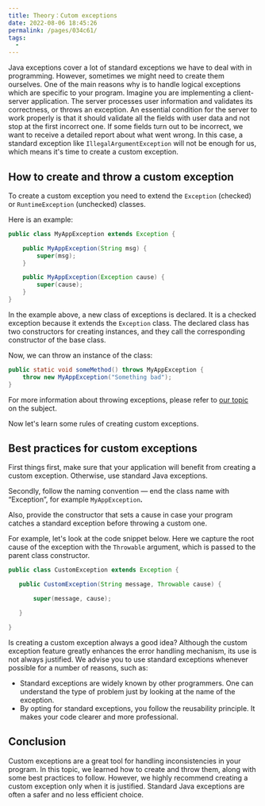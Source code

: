 ```yaml
---
title: Theory：Cutom exceptions
date: 2022-08-06 18:45:26
permalink: /pages/034c61/
tags:
  - 
---
```

Java exceptions cover a lot of standard exceptions we have to deal with in programming. However, sometimes we might need to create them ourselves. One of the main reasons why is to handle logical exceptions which are specific to your program. Imagine you are implementing a client-server application. The server processes user information and validates its correctness, or throws an exception. An essential condition for the server to work properly is that it should validate all the fields with user data and not stop at the first incorrect one. If some fields turn out to be incorrect, we want to receive a detailed report about what went wrong. In this case, a standard exception like `IllegalArgumentException` will not be enough for us, which means it's time to create a custom exception.

## How to create and throw a custom exception

To create a custom exception you need to extend the `Exception` (checked) or `RuntimeException` (unchecked) classes.

Here is an example:

```java
public class MyAppException extends Exception {

    public MyAppException(String msg) {
        super(msg);
    }

    public MyAppException(Exception cause) {
        super(cause);
    }
}
```

In the example above, a new class of exceptions is declared. It is a checked exception because it extends the `Exception` class. The declared class has two constructors for creating instances, and they call the corresponding constructor of the base class.

Now, we can throw an instance of the class:

```java
public static void someMethod() throws MyAppException {
    throw new MyAppException("Something bad");
}
```

For more information about throwing exceptions, please refer to [our topic](https://hyperskill.org/learn/step/3553) on the subject.

Now let's learn some rules of creating custom exceptions.

## Best practices for custom exceptions

First things first, make sure that your application will benefit from creating a custom exception. Otherwise, use standard Java exceptions.

Secondly, follow the naming convention — end the class name with “Exception”, for example `MyAppException`**.**

Also, provide the constructor that sets a cause in case your program catches a standard exception before throwing a custom one.

For example, let's look at the code snippet below. Here we capture the root cause of the exception with the `Throwable` argument, which is passed to the parent class constructor.

```java
public class CustomException extends Exception {

   public CustomException(String message, Throwable cause) {

       super(message, cause);

   }

}
```

Is creating a custom exception always a good idea? Although the custom exception feature greatly enhances the error handling mechanism, its use is not always justified. We advise you to use standard exceptions whenever possible for a number of reasons, such as:

- Standard exceptions are widely known by other programmers. One can understand the type of problem just by looking at the name of the exception.
- By opting for standard exceptions, you follow the reusability principle. It makes your code clearer and more professional.

## Conclusion

Custom exceptions are a great tool for handling inconsistencies in your program. In this topic, we learned how to create and throw them, along with some best practices to follow. However, we highly recommend creating a custom exception only when it is justified. Standard Java exceptions are often a safer and no less efficient choice.